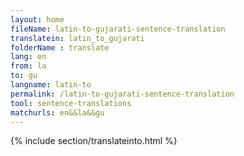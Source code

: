 ```yaml
---
layout: home
fileName: latin-to-gujarati-sentence-translation
translatein: latin_to_gujarati
folderName : translate
lang: en
from: la
to: gu
langname: latin-to
permalink: /latin-to-gujarati-sentence-translation
tool: sentence-translations
matchurls: en&&la&&gu
---
```

{% include section/translateinto.html %}
